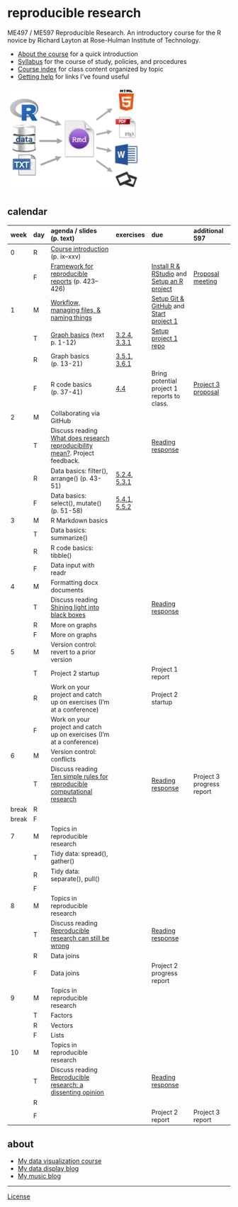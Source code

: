 
# reproducible research

ME497 / ME597 Reproducible Research. An introductory course for the R
novice by Richard Layton at Rose-Hulman Institute of Technology.

  - [About the course](cm/cm0001_about-the-course.md) for a quick
    introduction
  - [Syllabus](cm/cm0003_syllabus.md) for the course of study, policies,
    and procedures  
  - [Course index](cm/README.md) for class content organized by topic
  - [Getting help](cm/cm0004_getting-help.md) for links I’ve found
    useful

<!-- - [Project due dates](cm/cm002a_deadlines.md)  -->

![](resources/images/rr-flow-2.png)

## calendar

| week  | day | agenda / slides (p. text)                                                                                                                  | exercises                                                                                                                              | due                                                                                                          | additional 597                                     |
| :---- | :-- | :----------------------------------------------------------------------------------------------------------------------------------------- | :------------------------------------------------------------------------------------------------------------------------------------- | :----------------------------------------------------------------------------------------------------------- | :------------------------------------------------- |
| 0     | R   | [Course introduction](slides/slides001_introduction.pdf) (p. ix–xxv)                                                                       |                                                                                                                                        |                                                                                                              |                                                    |
|       | F   | [Framework for reproducible reports](slides/slides002_framework.pdf) (p. 423–426)                                                          |                                                                                                                                        | [Install R & RStudio](cm/cm0010_install-R-RStudio.md) and [Setup an R project](cm/cm0011_setup-R-project.md) | [Proposal meeting](cm/cm7301_project-3_start.md)   |
| 1     | M   | [Workflow, managing files, & naming things](slides/slides011_workflow-files-names.pdf)                                                     |                                                                                                                                        | [Setup Git & GitHub](cm/cm0012_setup-git.md) and [Start project 1](cm/cm7101_project-1_start.md)             |                                                    |
|       | T   | [Graph basics](practice_work/exercises/8001_graphs_3-1-3-2.md) (text p. 1-12)                                                              | [3.2.4](http://r4ds.had.co.nz/data-visualisation.html#exercises), [3.3.1](http://r4ds.had.co.nz/data-visualisation.html#exercises-1)   | [Setup project 1 repo](cm/cm7102_project-1_initial-repo.md)                                                  |                                                    |
|       | R   | Graph basics (p. 13-21)                                                                                                                    | [3.5.1](http://r4ds.had.co.nz/data-visualisation.html#exercises-2), [3.6.1](http://r4ds.had.co.nz/data-visualisation.html#exercises-3) |                                                                                                              |                                                    |
|       | F   | R code basics (p. 37-41)                                                                                                                   | [4.4](http://r4ds.had.co.nz/workflow-basics.html#practice)                                                                             | Bring potential project 1 reports to class.                                                                  | [Project 3 proposal](cm/cm7301_project-3_start.md) |
| 2     | M   | Collaborating via GitHub                                                                                                                   |                                                                                                                                        |                                                                                                              |                                                    |
|       | T   | Discuss reading [What does research reproducibility mean?](resources/readings/2016-Goodman-et-al-what-does-RR-mean.pdf). Project feedback. |                                                                                                                                        | [Reading response](resources/readings/reading-response.pdf)                                                  |                                                    |
|       | R   | Data basics: filter(), arrange() (p. 43-51)                                                                                                | [5.2.4](http://r4ds.had.co.nz/transform.html#exercises-7), [5.3.1](http://r4ds.had.co.nz/transform.html#exercises-8)                   |                                                                                                              |                                                    |
|       | F   | Data basics: select(), mutate() (p. 51-58)                                                                                                 | [5.4.1](http://r4ds.had.co.nz/transform.html#exercises-9), [5.5.2](http://r4ds.had.co.nz/transform.html#exercises-10)                  |                                                                                                              |                                                    |
| 3     | M   | R Markdown basics                                                                                                                          |                                                                                                                                        |                                                                                                              |                                                    |
|       | T   | Data basics: summarize()                                                                                                                   |                                                                                                                                        |                                                                                                              |                                                    |
|       | R   | R code basics: tibble()                                                                                                                    |                                                                                                                                        |                                                                                                              |                                                    |
|       | F   | Data input with readr                                                                                                                      |                                                                                                                                        |                                                                                                              |                                                    |
| 4     | M   | Formatting docx documents                                                                                                                  |                                                                                                                                        |                                                                                                              |                                                    |
|       | T   | Discuss reading [Shining light into black boxes](resources/readings/2012-Morin-Shining-light-into-black-boxes.pdf)                         |                                                                                                                                        | [Reading response](resources/readings/reading-response.pdf)                                                  |                                                    |
|       | R   | More on graphs                                                                                                                             |                                                                                                                                        |                                                                                                              |                                                    |
|       | F   | More on graphs                                                                                                                             |                                                                                                                                        |                                                                                                              |                                                    |
| 5     | M   | Version control: revert to a prior version                                                                                                 |                                                                                                                                        |                                                                                                              |                                                    |
|       | T   | Project 2 startup                                                                                                                          |                                                                                                                                        | Project 1 report                                                                                             |                                                    |
|       | R   | Work on your project and catch up on exercises (I’m at a conference)                                                                       |                                                                                                                                        | Project 2 startup                                                                                            |                                                    |
|       | F   | Work on your project and catch up on exercises (I’m at a conference)                                                                       |                                                                                                                                        |                                                                                                              |                                                    |
| 6     | M   | Version control: conflicts                                                                                                                 |                                                                                                                                        |                                                                                                              |                                                    |
|       | T   | Discuss reading [Ten simple rules for reproducible computational research](resources/readings/2013-Sandve-et-al-Ten-simple-rules.pdf)      |                                                                                                                                        | [Reading response](resources/readings/reading-response.pdf)                                                  | Project 3 progress report                          |
| break | R   |                                                                                                                                            |                                                                                                                                        |                                                                                                              |                                                    |
| break | F   |                                                                                                                                            |                                                                                                                                        |                                                                                                              |                                                    |
| 7     | M   | Topics in reproducible research                                                                                                            |                                                                                                                                        |                                                                                                              |                                                    |
|       | T   | Tidy data: spread(), gather()                                                                                                              |                                                                                                                                        |                                                                                                              |                                                    |
|       | R   | Tidy data: separate(), pull()                                                                                                              |                                                                                                                                        |                                                                                                              |                                                    |
|       | F   |                                                                                                                                            |                                                                                                                                        |                                                                                                              |                                                    |
| 8     | M   | Topics in reproducible research                                                                                                            |                                                                                                                                        |                                                                                                              |                                                    |
|       | T   | Discuss reading [Reproducible research can still be wrong](resources/readings/2015-Leek-Peng-RR-can-still-be-wrong.pdf)                    |                                                                                                                                        | [Reading response](resources/readings/reading-response.pdf)                                                  |                                                    |
|       | R   | Data joins                                                                                                                                 |                                                                                                                                        |                                                                                                              |                                                    |
|       | F   | Data joins                                                                                                                                 |                                                                                                                                        | Project 2 progress report                                                                                    |                                                    |
| 9     | M   | Topics in reproducible research                                                                                                            |                                                                                                                                        |                                                                                                              |                                                    |
|       | T   | Factors                                                                                                                                    |                                                                                                                                        |                                                                                                              |                                                    |
|       | R   | Vectors                                                                                                                                    |                                                                                                                                        |                                                                                                              |                                                    |
|       | F   | Lists                                                                                                                                      |                                                                                                                                        |                                                                                                              |                                                    |
| 10    | M   | Topics in reproducible research                                                                                                            |                                                                                                                                        |                                                                                                              |                                                    |
|       | T   | Discuss reading [Reproducible research: a dissenting opinion](resources/readings/2012-Drummond-RR-dissenting-opinion.pdf)                  |                                                                                                                                        | [Reading response](resources/readings/reading-response.pdf)                                                  |                                                    |
|       | R   |                                                                                                                                            |                                                                                                                                        |                                                                                                              |                                                    |
|       | F   |                                                                                                                                            |                                                                                                                                        | Project 2 report                                                                                             | Project 3 report                                   |

<!-- ## reading -->

<!-- *week 0* -->

<!-- - [Calibration report](resources/readings/calibration-report.pdf) in class  -->

<!-- - Preface, pp. ix--xxv.  ([1.1--1.8 online](http://r4ds.had.co.nz/introduction.html))  -->

<!-- - R Markdown, pp. 423--426. ([27.1 &  27.2 online](http://r4ds.had.co.nz/r-markdown.html))  -->

<!-- *Tips* -->

<!-- - If you Google for help, avoid out-of-date advice by setting the Google Tools > Anytime > Past year  -->

<!-- - When installing R and RStudio for the first time, make sure you login as an administrator (localmgr on Windows)   -->

<!-- - Follow the instructions slowly and deliberately  -->

<!-- *Project assignments* -->

<!-- - [Project 3 getting started](cm/cm7301_project-3_start.md) ME 597 students only -->

<!-- ## week 1 -->

<!-- *Project assignments* -->

<!-- - [Project 1 getting started](cm/cm7101_project-1_start.md)  -->

<!-- ## week 2 -->

<!-- ## week 3 -->

<!-- ## week 4 -->

<!-- *Course management* -->

<!-- *Reading assigments* -->

<!-- *File management* -->

<!-- *Data* -->

<!-- *Analysis* -->

<!-- *Graphs* -->

<!-- *Tutorials* -->

<!-- *Project assignments* -->

<!-- *Reporting* -->

<!-- *Lecture slides* -->

<!-- ## week 1 -->

<!-- Reading: Chapters 2 & 3 and *Having Git ignore files* (p.99).   -->

<!-- - [Three principles of reproducibility](slides/slides003_start-report.pdf) [slides]   -->

<!-- File management  -->

<!-- - [Having Git ignore files](cm/cm008_project-1_gitignore.md)  -->

<!-- Project 1 tutorials  -->

<!-- - [Project 1 overview](cm/cm004_project-1_overview.md)  -->

<!-- - [Initialize the project](cm/cm005_project-1_initialize.md)  -->

<!-- - [Download resource and data files](cm/cm006_project-1_downloads.md)  -->

<!-- - [Start your first script](cm/cm007_project-1_first-script.md)  -->

<!-- - [Explore the data](cm/cm009_project-1_explore-data.md)  -->

<!-- - [Tidy the data](cm/cm010_project-1_tidy-data.md)  -->

<!-- ## week 2 -->

<!-- Reading: Section 11.2  -->

<!-- Project 1 tutorials  -->

<!-- - [Visually check the data](cm/cm011_project-1_graph-first-look.md)  -->

<!-- - [Perform a linear regression](cm/cm012_project-1_regression.md)  -->

<!-- - [Create the calibration graph](cm/cm013_project-1_graph-better.md)  -->

<!-- - [Write the client report](cm/cm015_project-1_report.md)  -->

<!-- - [When the data change](cm/cm017_project-1_data-change.md)  -->

<!-- - [Adding references to a report](cm/cm018_project-1_references.md)  -->

<!-- - [Project 1: Wrap-up](cm/cm049_project-1_wrapup.md)  -->

<!-- Optional   -->

<!-- - [Graph extras](cm/cm014_project-1_graph-extras.md)  -->

<!-- - [Preparing a report for transmittal](cm/cm016_project-1_report-transmittal.md)  -->

<!-- ## week 3 -->

<!-- Reading: Sections 6.2 and 6.3  -->

<!-- Tutorials  -->

<!-- - [Getting data into R](cm/cm020_getting-data-into-R.md)  -->

<!-- - [Reshaping data from wide to long form](cm/cm021_reshaping-data.md)  -->

<!-- - [Visual interpretation of the gather function](slides/slides004_visual-gather.pdf)  [slides]  -->

<!-- Project  -->

<!-- - [Initialize project 2](cm/cm019_project-2_start.md)  -->

<!-- ## week 4  -->

<!-- Reading: Chapter 7  -->

<!-- Tutorials  -->

<!-- - [Review of tools for preparing data](cm/cm022_review-data-prep.md)  -->

<!-- - [Start a new "practiceR" project](cm/cm023_practiceR.md)  -->

<!-- - [practiceR: Get a handle on your data (7.1.1)](cm/cm024_ch07_handle-on-data.md)  -->

<!-- - [practiceR: Reshaping data (7.1.2)](cm/cm025_ch07_reshaping-data.md)  -->

<!-- - [practiceR: More data prep skills (7.1.3, 4, 6, 7)](cm/cm026_ch07_more-data-prep.md)  -->

<!-- - [practiceR: Subsetting (7.1.5)](cm/cm028_ch07_subsetting.md)  -->

<!-- Project  -->

<!-- - [Project 2 collaboration assignment](cm/cm027_project-2_reviewers.md)  -->

<!-- ## week 5  -->

<!-- Reading: Sections 5.3 and 5.4  -->

<!-- Project  -->

<!-- - [GitHub: Collaborating](cm/cm029_collaborating-github.md)  -->

<!-- - [GitHub: Managing changes and conflicts](cm/cm030_change-conflict-revert.md)  -->

<!-- - [Comprehensive checklist for reproducibility](http://ropensci.github.io/reproducibility-guide/sections/checklist/)  -->

<!-- ## week 6  -->

<!-- Reading: Sections 4.1, 4.2, and 4.3     -->

<!-- Tutorials  -->

<!-- - [Graph tour overview](cm/cm034_graph-tour-overview.md)   -->

<!-- - [practiceR: Dot plot](cm/cm035_dot-plot.md)  -->

<!-- - [practiceR: Introduction to factors](cm/cm032_factors.md)  -->

<!-- - [practiceR: Working with factors](cm/cm033_working-with-factors.md)  -->

<!-- File management   -->

<!-- - [Deleting unnecessary files](cm/cm037_unlink-files.md)  -->

<!-- Project  -->

<!-- - [Project 2: Wrap-up](cm/cm040_project-2_wrapup.md)  -->

<!-- - [Project 3: Abstracts.](cm/cm031_project-3-descriptions.md)  -->

<!-- - [Project 3: Getting started](cm/cm037_project-3_collabs.md) -->

<!-- ## week 7  -->

<!-- Reading: Sections 9.1, 9.2.2, and 9.3.1     -->

<!-- Reading for class discussion: [Naming things](https://rawgit.com/Reproducible-Science-Curriculum/rr-organization1/master/organization-01-slides.html#1) (a slide presentation) and Hadley Wickham's [Style guide](http://adv-r.had.co.nz/Style.html) -->

<!-- Tutorials  -->

<!-- - [practiceR: Histogram](cm/cm036_histogram.md)  -->

<!-- - [practiceR: Line graph](cm/cm045_line-graph.md)  -->

<!-- Reporting  -->

<!-- - [Controlling Word styles](cm/cm041_word-styles.md)  -->

<!-- File management  -->

<!-- - [Fixing the .Rproj won't launch problem](cm/cm043_rstudio_Rproj-not-open.md)  -->

<!-- - [Preventable version control conflicts](cm/cm044_preventable-vc-conflicts.md)  -->

<!-- ## week 8  -->

<!-- Reading: Sections 10.1.2, 10.2, and 10.4     -->

<!-- Tutorials  -->

<!-- - [practiceR: Scatterplot](cm/cm046_scatterplot.md)  -->

<!-- - [practiceR: Data grouping](cm/cm047_data-grouping.md)  -->

<!-- - [practiceR: Data joining](cm/cm048_data-joining.md)  -->

<!-- ## week 9  -->

<!-- Reading: Sections 13.1 and 13.2     -->

<!-- Reporting  -->

<!-- - [practiceR: Numbering tables and figures](cm/cm050_Rmd-to-docx_table-numbers.md)  -->

<!-- File management -->

<!-- - [Run all scripts in sequence](cm/cm051_run-all-scripts.md)  -->

<!-- ## week 10  -->

<!-- Reading for class discussion:   -->

<!-- - [Project 3 wrapup](cm/cm052_project-3_wrapup.md)  -->

## about

  - [My data visualization
    course](https://github.com/DSR-RHIT/me447-visualizing-data)
  - [My data display blog](http://www.graphdoctor.com)
  - [My music blog](http://www.richardlaytonmusic.com)

-----

[License](LICENSE.md)
